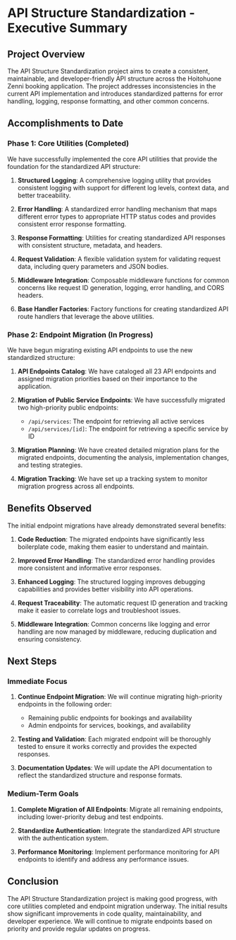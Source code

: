 # API Structure Standardization - Executive Summary

## Project Overview

The API Structure Standardization project aims to create a consistent, maintainable, and developer-friendly API structure across the Hoitohuone Zenni booking application. The project addresses inconsistencies in the current API implementation and introduces standardized patterns for error handling, logging, response formatting, and other common concerns.

## Accomplishments to Date

### Phase 1: Core Utilities (Completed)

We have successfully implemented the core API utilities that provide the foundation for the standardized API structure:

1. **Structured Logging**: A comprehensive logging utility that provides consistent logging with support for different log levels, context data, and better traceability.

2. **Error Handling**: A standardized error handling mechanism that maps different error types to appropriate HTTP status codes and provides consistent error response formatting.

3. **Response Formatting**: Utilities for creating standardized API responses with consistent structure, metadata, and headers.

4. **Request Validation**: A flexible validation system for validating request data, including query parameters and JSON bodies.

5. **Middleware Integration**: Composable middleware functions for common concerns like request ID generation, logging, error handling, and CORS headers.

6. **Base Handler Factories**: Factory functions for creating standardized API route handlers that leverage the above utilities.

### Phase 2: Endpoint Migration (In Progress)

We have begun migrating existing API endpoints to use the new standardized structure:

1. **API Endpoints Catalog**: We have cataloged all 23 API endpoints and assigned migration priorities based on their importance to the application.

2. **Migration of Public Service Endpoints**: We have successfully migrated two high-priority public endpoints:
   - `/api/services`: The endpoint for retrieving all active services
   - `/api/services/[id]`: The endpoint for retrieving a specific service by ID

3. **Migration Planning**: We have created detailed migration plans for the migrated endpoints, documenting the analysis, implementation changes, and testing strategies.

4. **Migration Tracking**: We have set up a tracking system to monitor migration progress across all endpoints.

## Benefits Observed

The initial endpoint migrations have already demonstrated several benefits:

1. **Code Reduction**: The migrated endpoints have significantly less boilerplate code, making them easier to understand and maintain.

2. **Improved Error Handling**: The standardized error handling provides more consistent and informative error responses.

3. **Enhanced Logging**: The structured logging improves debugging capabilities and provides better visibility into API operations.

4. **Request Traceability**: The automatic request ID generation and tracking make it easier to correlate logs and troubleshoot issues.

5. **Middleware Integration**: Common concerns like logging and error handling are now managed by middleware, reducing duplication and ensuring consistency.

## Next Steps

### Immediate Focus

1. **Continue Endpoint Migration**: We will continue migrating high-priority endpoints in the following order:
   - Remaining public endpoints for bookings and availability
   - Admin endpoints for services, bookings, and availability

2. **Testing and Validation**: Each migrated endpoint will be thoroughly tested to ensure it works correctly and provides the expected responses.

3. **Documentation Updates**: We will update the API documentation to reflect the standardized structure and response formats.

### Medium-Term Goals

1. **Complete Migration of All Endpoints**: Migrate all remaining endpoints, including lower-priority debug and test endpoints.

2. **Standardize Authentication**: Integrate the standardized API structure with the authentication system.

3. **Performance Monitoring**: Implement performance monitoring for API endpoints to identify and address any performance issues.

## Conclusion

The API Structure Standardization project is making good progress, with core utilities completed and endpoint migration underway. The initial results show significant improvements in code quality, maintainability, and developer experience. We will continue to migrate endpoints based on priority and provide regular updates on progress. 